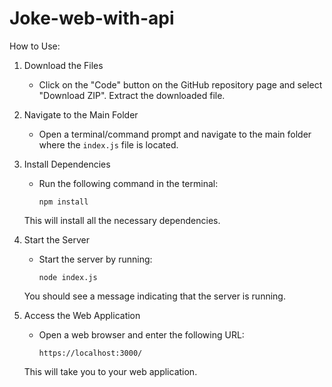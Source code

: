 # Joke-web-with-api

How to Use:

1. Download the Files
   - Click on the "Code" button on the GitHub repository page and select "Download ZIP". Extract the downloaded file.

2. Navigate to the Main Folder
   - Open a terminal/command prompt and navigate to the main folder where the `index.js` file is located.

3. Install Dependencies
   - Run the following command in the terminal:
     ```
     npm install
     ```
   This will install all the necessary dependencies.

4. Start the Server
   - Start the server by running:
     ```
     node index.js
     ```
   You should see a message indicating that the server is running.

5. Access the Web Application
   - Open a web browser and enter the following URL:
     ```
     https://localhost:3000/
     ```
   This will take you to your web application.
